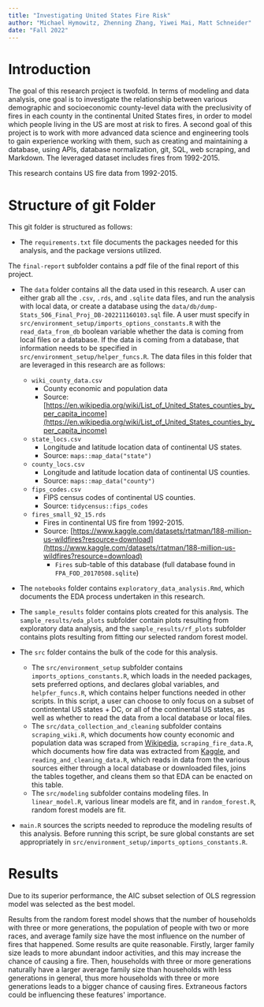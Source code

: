```yaml
---
title: "Investigating United States Fire Risk"
author: "Michael Hymowitz, Zhenning Zhang, Yiwei Mai, Matt Schneider"
date: "Fall 2022"
---
```




# Introduction

The goal of this research project is twofold. In terms of modeling and data analysis, one goal is to investigate the relationship between various demographic and socioeconomic county-level data with the preclusivity of fires in each county in the continental United States fires, in order to model which people living in the US are most at risk to fires. A second goal of this project is to work with more advanced data science and engineering tools to gain experience working with them, such as creating and maintaining a database, using APIs, database normalization, git, SQL, web scraping, and Markdown. The leveraged dataset includes fires from 1992-2015.

This research contains US fire data from 1992-2015.

# Structure of git Folder

This git folder is structured as follows:

- The `requirements.txt` file documents the packages needed for this analysis, and the package versions utilized.

The `final-report` subfolder contains a pdf file of the final report of this project.

- The `data` folder contains all the data used in this research. A user can either grab all the `.csv`, `.rds`, and `.sqlite` data files, and run the analysis with local data, or create a database using the `data/db/dump-Stats_506_Final_Proj_DB-202211160103.sql` file. A user must specify in `src/environment_setup/imports_options_constants.R` with the `read_data_from_db` boolean variable whether the data is coming from local files or a database. If the data is coming from a database, that information needs to be specified in `src/environment_setup/helper_funcs.R`. The data files in this folder that are leveraged in this research are as follows:
    - `wiki_county_data.csv`
        - County economic and population data
        - Source: [https://en.wikipedia.org/wiki/List_of_United_States_counties_by_per_capita_income](https://en.wikipedia.org/wiki/List_of_United_States_counties_by_per_capita_income)
    - `state_locs.csv`
        - Longitude and latitude location data of continental US states.
        - Source: `maps::map_data("state")`
    - `county_locs.csv`
        - Longitude and latitude location data of continental US counties.
        - Source: `maps::map_data("county")`
    - `fips_codes.csv`
        - FIPS census codes of continental US counties.
        - Source: `tidycensus::fips_codes`
    - `fires_small_92_15.rds`
        - Fires in continental US fire from 1992-2015.
        - Source: [https://www.kaggle.com/datasets/rtatman/188-million-us-wildfires?resource=download](https://www.kaggle.com/datasets/rtatman/188-million-us-wildfires?resource=download)
            - `Fires` sub-table of this database (full database found in `FPA_FOD_20170508.sqlite`)

- The `notebooks` folder contains `exploratory_data_analysis.Rmd`, which documents the EDA process undertaken in this research.

- The `sample_results` folder contains plots created for this analysis. The `sample_results/eda_plots` subfolder contain plots resulting from exploratory data analysis, and the `sample_results/rf_plots` subfolder contains plots resulting from fitting our selected random forest model.

- The `src` folder contains the bulk of the code for this analysis.
    - The `src/environment_setup` subfolder contains `imports_options_constants.R`, which loads in the needed packages, sets preferred options, and declares global variables, and `helpfer_funcs.R`, which contains helper functions needed in other scripts. In this script, a user can choose to only focus on a subset of contintental US states + DC, or all of the continental US states, as well as whether to read the data from a local database or local files.
    - The `src/data_collection_and_cleaning` subfolder contains `scraping_wiki.R`, which documents how county economic and population data was scraped from [Wikipedia](https://en.wikipedia.org/wiki/List_of_United_States_counties_by_per_capita_income), `scraping_fire_data.R`, which documents how fire data was extracted from [Kaggle](https://www.kaggle.com/datasets/rtatman/188-million-us-wildfires?resource=download), and `reading_and_cleaning_data.R`, which reads in data from the various sources either through a local database or downloaded files, joins the tables together, and cleans them so that EDA can be enacted on this table.
    - The `src/modeling` subfolder contains modeling files. In `linear_model.R`, various linear models are fit, and in `random_forest.R`, random forest models are fit.

- `main.R` sources the scripts needed to reproduce the modeling results of this analysis. Before running this script, be sure global constants are set appropriately in `src/environment_setup/imports_options_constants.R`.

# Results

Due to its superior performance, the AIC subset selection of OLS regression model was selected as the best model.

Results from the random forest model shows that the number of households with three or more generations, the population of people with two or more races, and average family size have the most influence on the number of fires that happened. Some results are quite reasonable. Firstly, larger family size leads to more abundant indoor activities, and this may increase the chance of causing a fire. Then, households with three or more generations naturally have a larger average family size than households with less generations in general, thus more households with three or more generations leads to a bigger chance of causing fires. Extraneous factors could be influencing these features' importance.

